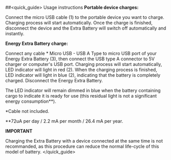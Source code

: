 ##<quick_guide> Usage instructions
**Portable device charges:**

Connect the micro USB cable (1) to the portable device you want to charge. Charging process will start automatically. Once the charge is finished, disconnect the device and the Extra Battery will switch off automatically and instantly.


**Energy Extra Battery charge:**

Connect any cable * Micro USB - USB A Type to micro USB port of your Energy Extra Battery (3), then connect the USB type A connector to 5V charger or computer's USB port. Charging process will start automatically, LED indicator will light in red (2). When the charging process is finished, LED indicator will light in blue (2), indicating that the battery is completely charged. Disconnect the Energy Extra Battery. 

The LED indicator will remain dimmed in blue when the battery containing cargo to indicate it is ready for use (this residual light is not a significant energy consumption**).

*Cable not included.

**72uA per day / 2.2 mA per month / 26.4 mA per year.

**IMPORTANT**

Charging the Extra Battery with a device connected at the same time is not recommanded, as this procedure can reduce the normal life-cycle of this model of battery.
</quick_guide>
